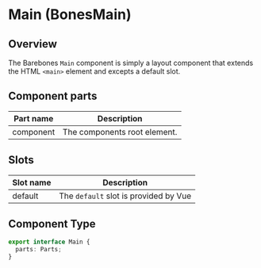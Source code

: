 # Main (BonesMain)

## Overview
The Barebones `Main` component is simply a layout component that extends the HTML `<main>` element and excepts a default slot.

## Component parts

| Part name | Description |
|-----------|-------------|
| component | The components root element. |

## Slots

| Slot name | Description |
|-----------|-------------|
| default | The `default` slot is provided by Vue |

## Component Type

```ts
export interface Main {
  parts: Parts;
}
```